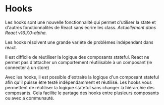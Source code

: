 

# Hooks

Les hooks sont une nouvelle fonctionnalité qui permet d'utiliser la state et d'autres fonctionnalités de React sans écrire les class.
*Actuellement dans React v16.7.0-alpha.*  

Les hooks résolvent une grande variété de problèmes indépendant dans réact.

Il est difficile de réutiliser la logique des composants stateful. React ne permet pas d'attacher un comportement réutilisable à un composant (le connecter à un store)

Avec les hooks, il est possible d'extraire la logique d'un composant stateful afin qu'il puisse être testé indépendamment et réutilisé.
Les hooks vous permettent de réutiliser la logique stateful sans changer la hiérarchie des composants. Cela facilite le partage des hooks entre plusieurs composants ou avec a communauté.

